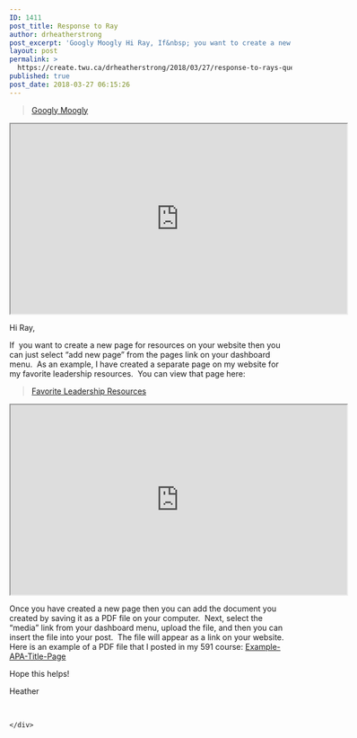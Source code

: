 ```yaml
---
ID: 1411
post_title: Response to Ray
author: drheatherstrong
post_excerpt: 'Googly Moogly Hi Ray, If&nbsp; you want to create a new page for resources on your website then you can just select &ldquo;add new page&rdquo; from the pages link on your dashboard menu.&nbsp; As an example, I have created a separate page on my website for my favorite leadership resources.&nbsp; You can view that page [&hellip;]'
layout: post
permalink: >
  https://create.twu.ca/drheatherstrong/2018/03/27/response-to-rays-question/
published: true
post_date: 2018-03-27 06:15:26
---
```

<div class="post-embed">
<blockquote class="wp-embedded-content" data-secret="bTBXqPl5hC"><a href="https://create.twu.ca/frommyperch/2018/03/26/googly-moogly/">Googly Moogly</a></p></blockquote>
<iframe class="wp-embedded-content" sandbox="allow-scripts" security="restricted" src="https://create.twu.ca/frommyperch/2018/03/26/googly-moogly/embed/#?secret=bTBXqPl5hC" data-secret="bTBXqPl5hC" width="600" height="338" title="&#8220;Googly Moogly&#8221; &#8212; From My Perch"  marginwidth="0" marginheight="0" scrolling="no"></iframe></div>

<p>Hi Ray,

If  you want to create a new page for resources on your website then you can just select &#8220;add new page&#8221; from the pages link on your dashboard menu.  As an example, I have created a separate page on my website for my favorite leadership resources.  You can view that page here:
<div class="post-embed">
<blockquote class="wp-embedded-content" data-secret="q0GiVhFRve"><a href="https://create.twu.ca/drheatherstrong/favorite-leadership-resources/">Favorite Leadership Resources</a>

</blockquote>



<iframe class="wp-embedded-content" sandbox="allow-scripts" security="restricted" src="https://create.twu.ca/drheatherstrong/favorite-leadership-resources/embed/#?secret=q0GiVhFRve" data-secret="q0GiVhFRve" width="600" height="338" title="&#8220;Favorite Leadership Resources&#8221; &#8212; Heather Strong"  marginwidth="0" marginheight="0" scrolling="no"></iframe>

</div>

Once you have created a new page then you can add the document you created by saving it as a PDF file on your computer.  Next, select the &#8220;media&#8221; link from your dashboard menu, upload the file, and then you can insert the file into your post.  The file will appear as a link on your website. Here is an example of a PDF file that I posted in my 591 course: <a href="http://create.twu.ca/drheatherstrong/files/2018/01/Example-APA-Title-Page-1.pdf">Example-APA-Title-Page</a>

Hope this helps!

Heather

&nbsp;

<div id="themify_builder_content-210" data-postid="210" class="themify_builder_content themify_builder_content-210 themify_builder">

    </div>

<!-- /themify_builder_content -->